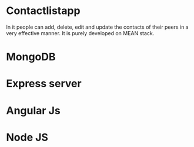 # Contactlistapp
In it people can add, delete, edit and update the contacts of their peers in a very effective manner. It is purely developed on MEAN stack.

# MongoDB
# Express server
# Angular Js
# Node JS
